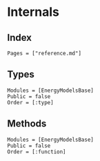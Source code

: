 # Internals

## Index

```@index
Pages = ["reference.md"]
```

## Types

```@autodocs
Modules = [EnergyModelsBase]
Public = false
Order = [:type]
```

## Methods

```@autodocs
Modules = [EnergyModelsBase]
Public = false
Order = [:function]
```
